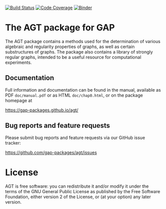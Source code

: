 [![Build Status](https://github.com/gap-packages/agt/workflows/CI/badge.svg?branch=main)](https://github.com/gap-packages/agt/actions?query=workflow%3ACI+branch%3Amain)
[![Code Coverage](https://codecov.io/github/gap-packages/agt/coverage.svg?branch=main&token=)](https://codecov.io/gh/gap-packages/agt)
[![Binder](https://mybinder.org/badge.svg)](https://mybinder.org/v2/gh/gap-packages/agt/master)

# The AGT package for GAP

The AGT package contains a methods used for the determination of  various 
algebraic and regularity properties of graphs, as well as certain substructures 
of graphs. The package also contains a library of strongly regular graphs,
intended to be a useful resource for computational experiments. 
  

## Documentation

Full information and documentation can be found in the manual, available
as PDF `doc/manual.pdf` or as HTML `doc/chap0.html`, or on the package
homepage at

  <https://gap-packages.github.io/agt/>


## Bug reports and feature requests

Please submit bug reports and feature requests via our GitHub issue tracker:

  <https://github.com/gap-packages/agt/issues>


# License

AGT is free software: you can redistribute it and/or modify
it under the terms of the GNU General Public License as published by
the Free Software Foundation, either version 2 of the License, or
(at your option) any later version.


